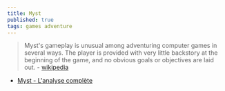 ```yaml
---
title: Myst
published: true
tags: games adventure
---
```

> Myst's gameplay is unusual among adventuring computer games in several ways. The player is provided with very little backstory at the beginning of the game, and no obvious goals or objectives are laid out. - [wikipedia](https://en.wikipedia.org/wiki/Myst) 

- [Myst - L'analyse complète](https://www.youtube.com/watch?v=1xMSNMrlJ0s)
